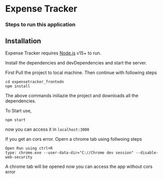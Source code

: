 # Expense Tracker
### Steps to run this application
## Installation

Expense Tracker requires [Node.js](https://nodejs.org/) v15+ to run.

Install the dependencies and devDependencies and start the server.

First Pull the project to local machine. Then continue with following steps

```
cd expensetracker_frontedn
npm install
```
The above commands iniliazie the project and downloads all the dependencies.

To Start use,
```
npm start
```
now you can access it in ```localhost:3000```

If you get an cors error.
Opern a chrome tab using follwoing steps
```
Open Run using ctrl+R
type: chrome.exe --user-data-dir="C://Chrome dev session" --disable-web-security
```

A chrome tab will be opened now you can access the app without cors error